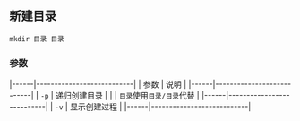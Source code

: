 ##  新建目录
```shell
mkdir 目录 目录
```

###   参数
|------|---------------------------|
| 参数 | 说明                      |
|------|---------------------------|
| `-p` | 递归创建目录              |
|      | `目录`使用`目录/目录`代替 |
|------|---------------------------|
| `-v` | 显示创建过程              |
|------|---------------------------|


